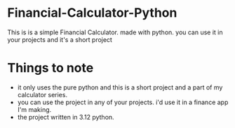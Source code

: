 # Financial-Calculator-Python
This is is a simple Financial Calculator. made with python. you can use it in your projects and it's a short project

# Things to note
- it only uses the pure python and this is a short project and a part of my calculator series.
- you can use the project in any of your projects. i'd use it in a finance app I'm making.
- the project written in 3.12 python. 
